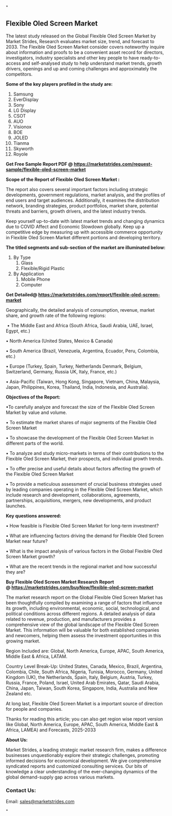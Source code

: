 <p>"</p>
<h2><strong>Flexible Oled Screen Market</strong></h2>
<p>The latest study released on the Global Flexible Oled Screen Market by Market Strides, Research evaluates market size, trend, and forecast to 2033. The Flexible Oled Screen Market consider covers noteworthy inquire about information and proofs to be a convenient asset record for directors, investigators, industry specialists and other key people to have ready-to-access and self-analysed study to help understand market trends, growth drivers, openings and up and coming challenges and approximately the competitors.</p>
<p><strong> Some of the key players profiled in the study are: </strong></p>
<ol>
<li>Samsung</li>
<li>EverDisplay</li>
<li>Sony</li>
<li>LG Display</li>
<li>CSOT</li>
<li>AUO</li>
<li>Visionox</li>
<li>BOE</li>
<li>JOLED</li>
<li>Tianma</li>
<li>Skyworth</li>
<li>Royole</li>
</ol>
<p><strong>Get Free Sample Report PDF @ <a href="https://marketstrides.com/request-sample/flexible-oled-screen-market">https://marketstrides.com/request-sample/flexible-oled-screen-market</a></strong></p>
<p><strong> Scope of the Report of Flexible Oled Screen Market : </strong></p>
<p>The report also covers several important factors including strategic developments, government regulations, market analysis, and the profiles of end users and target audiences. Additionally, it examines the distribution network, branding strategies, product portfolios, market share, potential threats and barriers, growth drivers, and the latest industry trends.</p>
<p>Keep yourself up-to-date with latest market trends and changing dynamics due to COVID Affect and Economic Slowdown globally. Keep up a competitive edge by measuring up with accessible commerce opportunity in Flexible Oled Screen Market different portions and developing territory.</p>
<p><strong> The titled segments and sub-section of the market are illuminated below: </strong></p>
<ol>
<li>By Type
<ol>
<li>Glass</li>
<li>Flexible/Rigid Plastic</li>
</ol>
</li>
<li>By Application
<ol>
<li>Mobile Phone</li>
<li>Computer</li>
</ol>
</li>
</ol>
<p><strong>Get Detailed@ <a href="https://marketstrides.com/report/flexible-oled-screen-market">https://marketstrides.com/report/flexible-oled-screen-market</a></strong></p>
<p>Geographically, the detailed analysis of consumption, revenue, market share, and growth rate of the following regions:</p>
<p>&nbsp;&bull; The Middle East and Africa (South Africa, Saudi Arabia, UAE, Israel, Egypt, etc.)</p>
<p>&bull; North America (United States, Mexico &amp; Canada)</p>
<p>&bull; South America (Brazil, Venezuela, Argentina, Ecuador, Peru, Colombia, etc.)</p>
<p>&bull; Europe (Turkey, Spain, Turkey, Netherlands Denmark, Belgium, Switzerland, Germany, Russia UK, Italy, France, etc.)</p>
<p>&bull; Asia-Pacific (Taiwan, Hong Kong, Singapore, Vietnam, China, Malaysia, Japan, Philippines, Korea, Thailand, India, Indonesia, and Australia).</p>
<p><strong>Objectives of the Report: </strong></p>
<p>&bull;To carefully analyze and forecast the size of the Flexible Oled Screen Market by value and volume.</p>
<p>&bull; To estimate the market shares of major segments of the Flexible Oled Screen Market</p>
<p>&bull; To showcase the development of the Flexible Oled Screen Market in different parts of the world.</p>
<p>&bull; To analyze and study micro-markets in terms of their contributions to the Flexible Oled Screen Market, their prospects, and individual growth trends.</p>
<p>&bull; To offer precise and useful details about factors affecting the growth of the Flexible Oled Screen Market</p>
<p>&bull; To provide a meticulous assessment of crucial business strategies used by leading companies operating in the Flexible Oled Screen Market, which include research and development, collaborations, agreements, partnerships, acquisitions, mergers, new developments, and product launches.</p>
<p><strong>Key questions answered: </strong></p>
<p>&bull; How feasible is Flexible Oled Screen Market for long-term investment?</p>
<p>&bull; What are influencing factors driving the demand for Flexible Oled Screen Market near future?</p>
<p>&bull; What is the impact analysis of various factors in the Global Flexible Oled Screen Market growth?</p>
<p>&bull; What are the recent trends in the regional market and how successful they are?</p>
<p><strong>Buy Flexible Oled Screen Market Research Report @&nbsp;<a href="https://marketstrides.com/buyNow/flexible-oled-screen-market">https://marketstrides.com/buyNow/flexible-oled-screen-market</a></strong></p>
<p>The market research report on the Global Flexible Oled Screen Market has been thoughtfully compiled by examining a range of factors that influence its growth, including environmental, economic, social, technological, and political conditions across different regions. A detailed analysis of data related to revenue, production, and manufacturers provides a comprehensive view of the global landscape of the Flexible Oled Screen Market. This information will be valuable for both established companies and newcomers, helping them assess the investment opportunities in this growing market.</p>
<p>Region Included are: Global, North America, Europe, APAC, South America, Middle East &amp; Africa, LATAM.</p>
<p>Country Level Break-Up: United States, Canada, Mexico, Brazil, Argentina, Colombia, Chile, South Africa, Nigeria, Tunisia, Morocco, Germany, United Kingdom (UK), the Netherlands, Spain, Italy, Belgium, Austria, Turkey, Russia, France, Poland, Israel, United Arab Emirates, Qatar, Saudi Arabia, China, Japan, Taiwan, South Korea, Singapore, India, Australia and New Zealand etc.</p>
<p>At long last, Flexible Oled Screen Market is a important source of direction for people and companies.</p>
<p>Thanks for reading this article; you can also get region wise report version like Global, North America, Europe, APAC, South America, Middle East &amp; Africa, LAMEA) and Forecasts, 2025-2033</p>
<p><strong>About Us: </strong></p>
<p>Market Strides, a leading strategic market research firm, makes a difference businesses unquestionably explore their strategic challenges, promoting informed decisions for economical development. We give comprehensive syndicated reports and customized consulting services. Our bits of knowledge a clear understanding of the ever-changing dynamics of the global demand-supply gap across various markets.</p>
<h3>Contact Us:</h3>
<p>Email: <a href="mailto:sales@marketstrides.com">sales@marketstrides.com</a></p>
<p>"</p>
